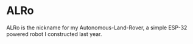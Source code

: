 # ALRo
ALRo is the nickname for my Autonomous-Land-Rover, a simple ESP-32 powered robot I constructed last year.
